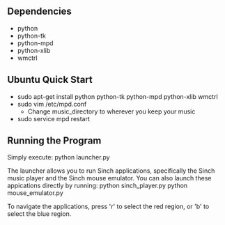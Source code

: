 Dependencies
-------------
* python
* python-tk
* python-mpd
* python-xlib
* wmctrl

Ubuntu Quick Start
-------------------
* sudo apt-get install python python-tk python-mpd python-xlib wmctrl
* sudo vim /etc/mpd.conf
    * Change music_directory to wherever you keep your music
* sudo service mpd restart

Running the Program
--------------------
Simply execute:
    python launcher.py

The launcher allows you to run Sinch applications, specifically the Sinch music player and the Sinch mouse emulator. You can also launch these appications directly by running:
    python sinch_player.py
    python mouse_emulator.py

To navigate the applications, press 'r' to select the red region, or 'b' to select the blue region.
